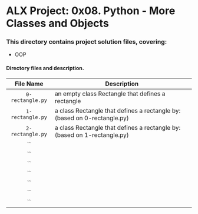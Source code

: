 # ALX Project: 0x08. Python - More Classes and Objects
### This directory contains project solution files, covering:
+ OOP 
#### Directory files and description.
|File Name  |Description  |
|:-----------:|----------------------|
| `0-rectangle.py` | an empty class Rectangle that defines a rectangle |
| `1-rectangle.py` | a class Rectangle that defines a rectangle by: (based on 0-rectangle.py) |
| `2-rectangle.py` |  a class Rectangle that defines a rectangle by: (based on 1-rectangle.py) |
| `` |  |
| `` |  |
| `` |  |
| `` |  |
| `` |  |
| `` |  |
| `` |  |
